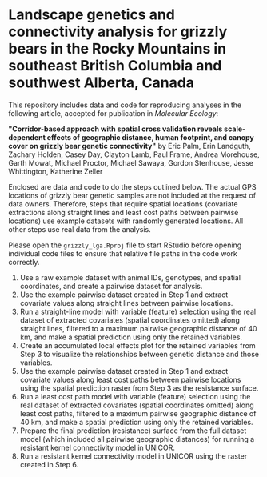 # Landscape genetics and connectivity analysis for grizzly bears in the Rocky Mountains in southeast British Columbia and southwest Alberta, Canada

This repository includes data and code for reproducing analyses in the following article, accepted for publication in *Molecular Ecology*:

**"Corridor-based approach with spatial cross validation reveals scale-dependent effects of geographic distance, human footprint, and canopy cover on grizzly bear genetic connectivity"**
by Eric Palm, Erin Landguth, Zachary Holden, Casey Day, Clayton Lamb, Paul Frame, Andrea Morehouse, Garth Mowat, Michael Proctor, Michael Sawaya, Gordon Stenhouse, Jesse Whittington, Katherine Zeller


Enclosed are data and code to do the steps outlined below. The actual GPS locations of grizzly bear genetic samples are not included at the request of data owners. Therefore, steps that require spatial locations (covariate extractions along straight lines and least cost paths between pairwise locations) use example datasets with randomly generated locations. All other steps use real data from the analysis.

Please open the `grizzly_lga.Rproj` file to start RStudio before opening individual code files to ensure that relative file paths in the code work correctly.

1)	Use a raw example dataset with animal IDs, genotypes, and spatial coordinates, and create a pairwise dataset for analysis.
2)	Use the example pairwise dataset created in Step 1 and extract covariate values along straight lines between pairwise locations.
3)	Run a straight-line model with variable (feature) selection using the real dataset of extracted covariates (spatial coordinates omitted) along straight lines, filtered to a maximum pairwise geographic distance of 40 km, and make a spatial prediction using only the retained variables.
4)	Create an accumulated local effects plot for the retained variables from Step 3 to visualize the relationships between genetic distance and those variables.
5)	Use the example pairwise dataset created in Step 1 and extract covariate values along least cost paths between pairwise locations using the spatial prediction raster from Step 3 as the resistance surface.
6)	Run a least cost path model with variable (feature) selection using the real dataset of extracted covariates (spatial coordinates omitted) along least cost paths, filtered to a maximum pairwise geographic distance of 40 km, and make a spatial prediction using only the retained variables.
7)	Prepare the final prediction (resistance) surface from the full dataset model (which included all pairwise geographic distances) for running a resistant kernel connectivity model in UNICOR.
8)	Run a resistant kernel connectivity model in UNICOR using the raster created in Step 6.

